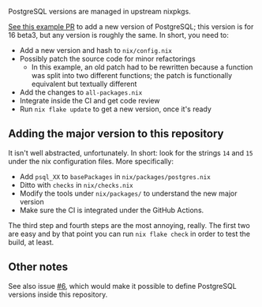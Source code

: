 PostgreSQL versions are managed in upstream nixpkgs.

[See this example PR](https://github.com/NixOS/nixpkgs/pull/249030) to add a
new version of PostgreSQL; this version is for 16 beta3, but any version is
roughly the same. In short, you need to:

- Add a new version and hash to `nix/config.nix`
- Possibly patch the source code for minor refactorings
  - In this example, an old patch had to be rewritten because a function was
    split into two different functions; the patch is functionally equivalent but
    textually different
- Add the changes to `all-packages.nix`
- Integrate inside the CI and get code review
- Run `nix flake update` to get a new version, once it's ready

## Adding the major version to this repository

It isn't well abstracted, unfortunately. In short: look for the strings `14` and
`15` under the nix configuration files. More specifically:

- Add `psql_XX` to `basePackages` in `nix/packages/postgres.nix`
- Ditto with `checks` in `nix/checks.nix`
- Modify the tools under `nix/packages/` to understand the new major version
- Make sure the CI is integrated under the GitHub Actions.

The third step and fourth steps are the most annoying, really. The first two are
easy and by that point you can run `nix flake check` in order to test the build,
at least.

## Other notes

See also issue [#6](https://github.com/tealbase/nix-postgres/issues/6), which
would make it possible to define PostgreSQL versions inside this repository.
